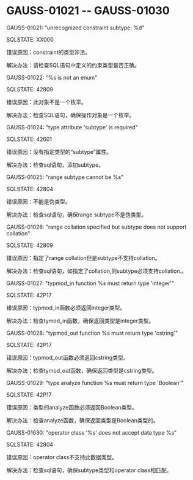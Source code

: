 # GAUSS-01021 -- GAUSS-01030<a name="ZH-CN_TOPIC_0302073648"></a>

GAUSS-01021: "unrecognized constraint subtype: %d"

SQLSTATE: XX000

错误原因：constraint的类型非法。

解决办法：请检查SQL语句中定义的约束类型是否正确。

GAUSS-01022: "%s is not an enum"

SQLSTATE: 42809

错误原因：此对象不是一个枚举。

解决办法：检查SQL语句，确保操作对象是一个枚举。

GAUSS-01024: "type attribute 'subtype' is required"

SQLSTATE: 42601

错误原因：没有指定类型的“subtype”属性。

解决办法：检查sql语句，添加subtype。

GAUSS-01025: "range subtype cannot be %s"

SQLSTATE: 42804

错误原因：不能是伪类型。

解决办法：检查sql语句，确保range subtype不是伪类型。

GAUSS-01026: "range collation specified but subtype does not support collation"

SQLSTATE: 42809

错误原因：指定了range collation但是subtype不支持collation。

解决办法：检查sql语句，如指定了collation,则subtype必须支持collation.。

GAUSS-01027: "typmod\_in function %s must return type 'integer'"

SQLSTATE: 42P17

错误原因：typmod\_in函数必须返回integer类型。

解决办法：检查tymod\_in函数，确保返回类型是integer类型。

GAUSS-01028: "typmod\_out function %s must return type 'cstring'"

SQLSTATE: 42P17

错误原因：typmod\_out函数必须返回cstring类型。

解决办法：检查tymod\_out函数，确保返回类型是cstring类型。

GAUSS-01029: "type analyze function %s must return type 'Boolean'"

SQLSTATE: 42P17

错误原因：类型的analyze函数必须返回Boolean类型。

解决办法：检查analyze函数，确保返回类型是Boolean类型的。

GAUSS-01030: "operator class '%s' does not accept data type %s"

SQLSTATE: 42804

错误原因：operator class不支持此数据类型。

解决办法：检查sql语句，确保subtype类型和operator class相匹配。

